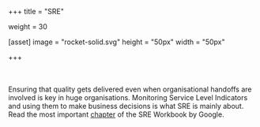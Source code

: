 +++
title = "SRE"

weight = 30

[asset]
  image = "rocket-solid.svg"
  height = "50px"
  width = "50px"

+++
<br><br><br>
<p>Ensuring that quality gets delivered even when organisational handoffs are involved is key in huge organisations. Monitoring Service Level Indicators and using them to make business decisions is what SRE is mainly about. Read the most important <a href ="https://landing.google.com/sre/workbook/chapters/implementing-slos/">chapter</a> of the SRE Workbook by Google.</p>
